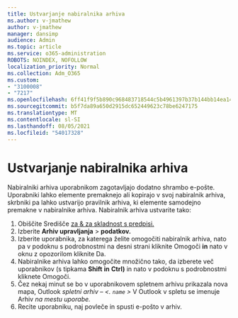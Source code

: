 ```yaml
---
title: Ustvarjanje nabiralnika arhiva
ms.author: v-jmathew
author: v-jmathew
manager: dansimp
audience: Admin
ms.topic: article
ms.service: o365-administration
ROBOTS: NOINDEX, NOFOLLOW
localization_priority: Normal
ms.collection: Adm_O365
ms.custom:
- "3100008"
- "7217"
ms.openlocfilehash: 6ff41f9f5b890c968483718544c5b4961397b37b144bb14ea1451d7aac24ebb7
ms.sourcegitcommit: b5f7da89a650d2915dc652449623c78be6247175
ms.translationtype: MT
ms.contentlocale: sl-SI
ms.lasthandoff: 08/05/2021
ms.locfileid: "54017328"
---
```

# <a name="create-an-archive-mailbox"></a>Ustvarjanje nabiralnika arhiva

Nabiralniki arhiva uporabnikom zagotavljajo dodatno shrambo e-pošte. Uporabniki lahko elemente premaknejo ali kopirajo v svoj nabiralnik arhiva, skrbniki pa lahko ustvarijo pravilnik arhiva, ki elemente samodejno premakne v nabiralnike arhiva. Nabiralnik arhiva ustvarite tako:

1. Obiščite Središče [za & za skladnost s predpisi.]( https://go.microsoft.com/fwlink/p/?linkid=2077143)
2. Izberite **Arhiv upravljanja**  >  **podatkov.**
3. Izberite uporabnika, za katerega želite omogočiti nabiralnik arhiva, nato  pa v podoknu s podrobnostmi na desni strani kliknite Omogoči **in** nato v oknu z opozorilom kliknite Da.
4. Nabiralnike arhiva lahko omogočite množično tako, da izberete več uporabnikov (s tipkama **Shift** **in** **Ctrl)** in nato v podoknu s podrobnostmi kliknete Omogoči.
5. Čez nekaj minut se bo v uporabnikovem spletnem arhivu prikazala nova mapa, Outlook *spletni arhiv – <. `name` >* V Outlook v spletu se imenuje Arhiv *na mestu uporabe.*
6. Recite uporabniku, naj povleče in spusti e-pošto v arhiv.
